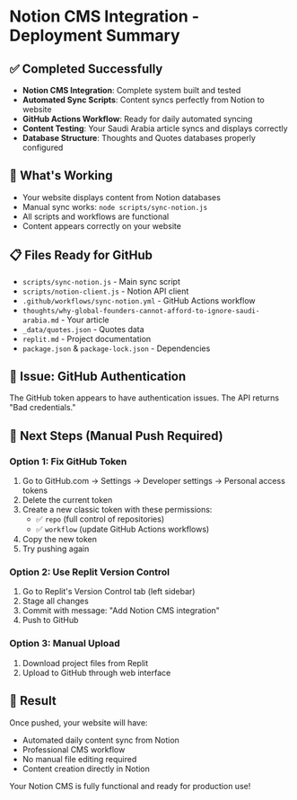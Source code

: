 # Notion CMS Integration - Deployment Summary

## ✅ Completed Successfully
- **Notion CMS Integration**: Complete system built and tested
- **Automated Sync Scripts**: Content syncs perfectly from Notion to website
- **GitHub Actions Workflow**: Ready for daily automated syncing
- **Content Testing**: Your Saudi Arabia article syncs and displays correctly
- **Database Structure**: Thoughts and Quotes databases properly configured

## 🔄 What's Working
- Your website displays content from Notion databases
- Manual sync works: `node scripts/sync-notion.js` 
- All scripts and workflows are functional
- Content appears correctly on your website

## 📋 Files Ready for GitHub
- `scripts/sync-notion.js` - Main sync script
- `scripts/notion-client.js` - Notion API client
- `.github/workflows/sync-notion.yml` - GitHub Actions workflow
- `thoughts/why-global-founders-cannot-afford-to-ignore-saudi-arabia.md` - Your article
- `_data/quotes.json` - Quotes data
- `replit.md` - Project documentation
- `package.json` & `package-lock.json` - Dependencies

## 🚫 Issue: GitHub Authentication
The GitHub token appears to have authentication issues. The API returns "Bad credentials."

## 🔧 Next Steps (Manual Push Required)

### Option 1: Fix GitHub Token
1. Go to GitHub.com → Settings → Developer settings → Personal access tokens
2. Delete the current token
3. Create a new classic token with these permissions:
   - ✅ `repo` (full control of repositories)
   - ✅ `workflow` (update GitHub Actions workflows)
4. Copy the new token
5. Try pushing again

### Option 2: Use Replit Version Control
1. Go to Replit's Version Control tab (left sidebar)
2. Stage all changes
3. Commit with message: "Add Notion CMS integration"
4. Push to GitHub

### Option 3: Manual Upload
1. Download project files from Replit
2. Upload to GitHub through web interface

## 🎯 Result
Once pushed, your website will have:
- Automated daily content sync from Notion
- Professional CMS workflow
- No manual file editing required
- Content creation directly in Notion

Your Notion CMS is fully functional and ready for production use!